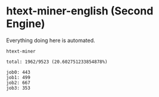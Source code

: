 # htext-miner-english (Second Engine)

Everything doing here is automated.

```
htext-miner

total: 1962/9523 (20.602751233854878%)

job0: 443
job1: 499
job2: 667
job3: 353
```